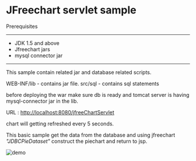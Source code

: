# JFreechart servlet sample

Prerequisites 
<hr/>
<ul>
<li>JDK 1.5 and above</li>
<li>Jfreechart jars</li>
<li>mysql connector jar</li>
</ul>
<hr/>
This sample contain related jar and database related scripts.

WEB-INF/lib - contains jar file.
src/sql - contains sql statements

before deploying the war make sure db is ready and tomcat server is having mysql-connector jar in the lib.

URL : <a href="http://localhost:8080/jfreeChartServlet">http://localhost:8080/jfreeChartServlet</a>

chart will getting refreshed every 5 seconds.

This basic sample get the data from the database and using jfreechart <i>"JDBCPieDataset"</i> construct the piechart and return to jsp.

![demo](https://raw.githubusercontent.com/uttesh/servletSamples/master/jfreeChartServlet/sample.png)


